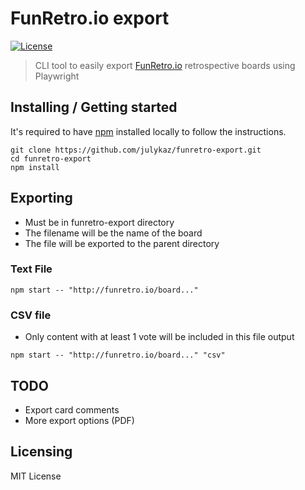 # FunRetro.io export

[![License][license-badge]][license-url]

> CLI tool to easily export [FunRetro.io](https://funretro.io/) retrospective boards using Playwright

## Installing / Getting started

It's required to have [npm](https://www.npmjs.com/get-npm) installed locally to follow the instructions.

```shell
git clone https://github.com/julykaz/funretro-export.git
cd funretro-export
npm install
```

## Exporting 
- Must be in funretro-export directory
- The filename will be the name of the board
- The file will be exported to the parent directory
### Text File
```shell
npm start -- "http://funretro.io/board..."
```

### CSV file
- Only content with at least 1 vote will be included in this file output
```shell
npm start -- "http://funretro.io/board..." "csv"
```

## TODO

- Export card comments
- More export options (PDF)

## Licensing

MIT License

[license-badge]: https://img.shields.io/github/license/robertoachar/docker-express-mongodb.svg
[license-url]: https://opensource.org/licenses/MIT
